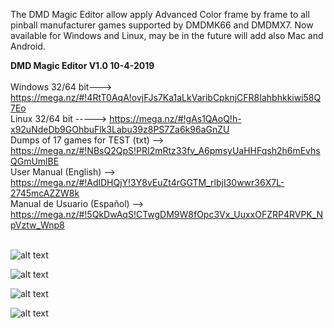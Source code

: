 The DMD Magic Editor allow apply Advanced Color frame by frame to all pinball manufacturer games supported by DMDMK66 and DMDMX7. Now available for Windows and Linux, may be in the future will add also Mac and Android. 
<br>

<b>DMD Magic Editor V1.0 10-4-2019</b>
<br><br>
Windows 32/64 bit---> https://mega.nz/#!4RtT0AqA!ovjFJs7Ka1aLkVaribCpknjCFR8Iahbhkkiwi58Q7Eo
<br>
Linux 32/64 bit -----> https://mega.nz/#!gAs1QAoQ!h-x92uNdeDb9GOhbuFlk3Labu39z8PS7Za6k96aGnZU
<br>
Dumps of 17 games for TEST (txt) --> https://mega.nz/#!NBsQ2QpS!PRI2mRtz33fv_A6pmsyUaHHFqsh2h6mEvhsQGmUmlBE
<br>
User Manual (English) --> https://mega.nz/#!AdlDHQjY!3Y8vEuZt4rGGTM_rlbjI30wwr36X7L-2745mcAZZW8k
<br>
Manual de Usuario (Español) --> https://mega.nz/#!5QkDwAqS!CTwgDM9W8fOpc3Vx_UuxxOFZRP4RVPK_NpVztw_Wnp8
<br><br>

![alt text](https://i.imgur.com/zvsgezm.jpg)

![alt text](https://i.imgur.com/6FGRpBq.jpg)

![alt text](https://i.imgur.com/hH0OaZ2.jpg)

![alt text](https://i.imgur.com/IUUzazx.jpg)
